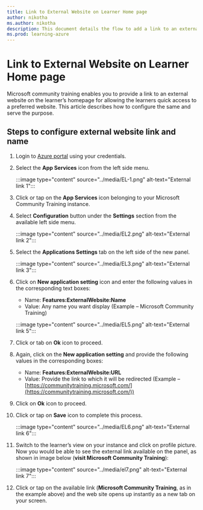 ```yaml
---
title: Link to External Website on Learner Home page
author: nikotha
ms.author: nikotha
description: This document details the flow to add a link to an external website on learner's home page on the Microsoft Community Training platform.  
ms.prod: learning-azure
---
```


# Link to External Website on Learner Home page

Microsoft community training enables you to provide a link to an external website on the learner’s homepage for allowing the learners quick access to a preferred website. This article describes how to configure the same and serve the purpose.

## Steps to configure external website link and name

1. Login to [Azure portal](https://www.portal.azure.com/) using your credentials.

2. Select the **App Services** icon from the left side menu.

    :::image type="content" source="../media/EL-1.png" alt-text="External link 1":::

3. Click or tap on the **App Services** icon belonging to your Microsoft Community Training instance.

4. Select **Configuration** button under the **Settings** section from the available left side menu.

    :::image type="content" source="../media/EL2.png" alt-text="External link 2":::

5. Select the **Applications Settings** tab on the left side of the new panel.

    :::image type="content" source="../media/EL3.png" alt-text="External link 3":::

6. Click on **New application setting** icon and enter the following values in the corresponding text boxes:

    * Name: **Features:ExternalWebsite:Name**
    * Value: Any name you want display (Example – Microsoft Community Training)

    :::image type="content" source="../media/EL5.png" alt-text="External link 5":::

7. Click or tab on **Ok** icon to proceed.

8. Again, click on the **New application setting** and provide the following values in the corresponding boxes:

    * Name: **Features:ExternalWebsite:URL**
    * Value: Provide the link to which it will be redirected (Example – [https://communitytraining.microsoft.com/](https://communitytraining.microsoft.com/))

9. Click on **Ok** icon to proceed.

10. Click or tap on **Save** icon to complete this process.

    :::image type="content" source="../media/EL6.png" alt-text="External link 6":::

11. Switch to the learner’s view on your instance and click on profile picture. Now you would be able to see the external link available on the panel, as shown in image below (**visit Microsoft Community Training**):

    :::image type="content" source="../media/el7.png" alt-text="External link 7":::

12. Click or tap on the available link (**Microsoft Community Training**, as in the example above) and the web site opens up instantly as a new tab on your screen.
